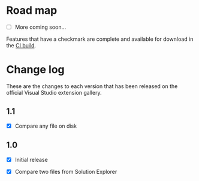 # Road map

- [ ] More coming soon...

Features that have a checkmark are complete and available for
download in the
[CI build](http://vsixgallery.com/extension/20fa04de-c067-4534-9ce9-9025165d90c1/).

# Change log

These are the changes to each version that has been released
on the official Visual Studio extension gallery.

## 1.1

- [x] Compare any file on disk

## 1.0

- [x] Initial release
- [x] Compare two files from Solution Explorer

  